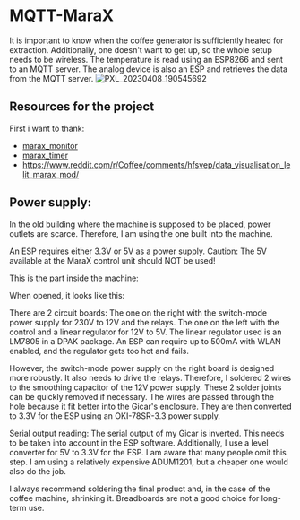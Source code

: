 # MQTT-MaraX

It is important to know when the coffee generator is sufficiently heated for extraction. Additionally, one doesn't want to get up, so the whole setup needs to be wireless. 
The temperature is read using an ESP8266 and sent to an MQTT server. The analog device is also an ESP and retrieves the data from the MQTT server.
![PXL_20230408_190545692](https://github.com/zierroff/MQTT-MaraX/assets/62383514/facb346e-c6da-4266-a8fd-34ff4da62c74)



## Resources for the project
First i want to thank: 
* [marax_monitor](https://github.com/bancbanus/marax_monitor) 
* [marax_timer](https://github.com/alexrus/marax_timer)
* https://www.reddit.com/r/Coffee/comments/hfsvep/data_visualisation_lelit_marax_mod/

## 

## Power supply:
In the old building where the machine is supposed to be placed, power outlets are scarce. Therefore, I am using the one built into the machine.

An ESP requires either 3.3V or 5V as a power supply. Caution: The 5V available at the MaraX control unit should NOT be used!

This is the part inside the machine:

When opened, it looks like this:

There are 2 circuit boards: The one on the right with the switch-mode power supply for 230V to 12V and the relays. The one on the left with the control and a linear regulator for 12V to 5V. The linear regulator used is an LM7805 in a DPAK package. An ESP can require up to 500mA with WLAN enabled, and the regulator gets too hot and fails.

However, the switch-mode power supply on the right board is designed more robustly. It also needs to drive the relays. Therefore, I soldered 2 wires to the smoothing capacitor of the 12V power supply. These 2 solder joints can be quickly removed if necessary. The wires are passed through the hole because it fit better into the Gicar's enclosure. They are then converted to 3.3V for the ESP using an OKI-78SR-3.3 power supply.

Serial output reading:
The serial output of my Gicar is inverted. This needs to be taken into account in the ESP software. Additionally, I use a level converter for 5V to 3.3V for the ESP. I am aware that many people omit this step. I am using a relatively expensive ADUM1201, but a cheaper one would also do the job.

I always recommend soldering the final product and, in the case of the coffee machine, shrinking it. Breadboards are not a good choice for long-term use.

